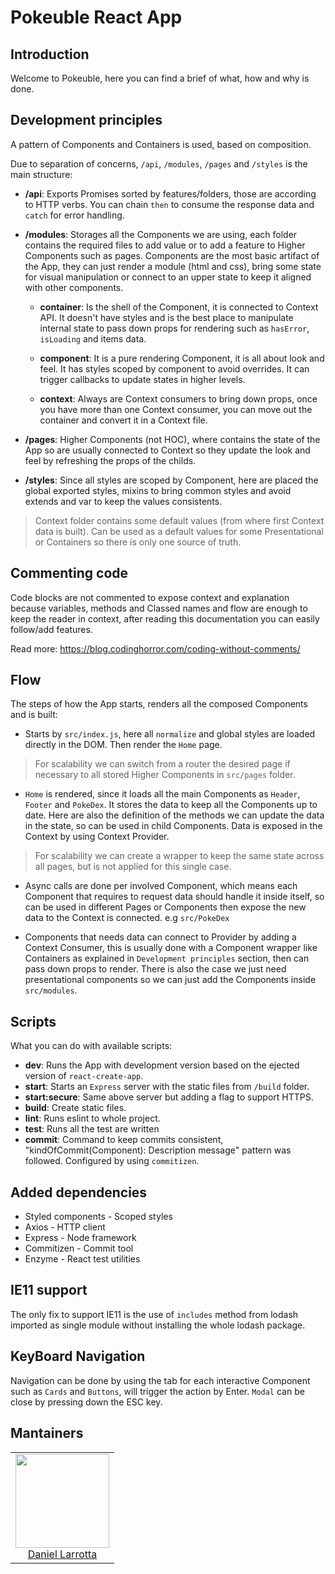 # Pokeuble React App

## Introduction
Welcome to Pokeuble, here you can find a brief of what, how and why is done.

## Development principles
A pattern of Components and Containers is used, based on composition.

Due to separation of concerns, `/api`, `/modules`, `/pages` and `/styles` is the main structure:

- **/api**: Exports Promises sorted by features/folders, those are according to HTTP verbs. You can chain `then` to consume the response data and `catch` for error handling.

- **/modules**:
Storages all the Components we are using, each folder contains the required files to add value or to add a feature to Higher Components such as pages.
Components are the most basic artifact of the App, they can just render a module (html and css), bring some state for visual manipulation or connect to an upper state to keep it aligned with other components.
    - **container**:
        Is the shell of the Component, it is connected to Context API. It doesn't have styles and is the best place to manipulate internal state to pass down props for rendering such as `hasError`, `isLoading` and items data.

    - **component**:
        It is a pure rendering Component, it is all about look and feel. It has styles scoped by component to avoid overrides. It can trigger callbacks to update states in higher levels.

    - **context**:
        Always are Context consumers to bring down props, once you have more than one Context consumer, you can move out the container and convert it in a Context file.

- **/pages**: Higher Components (not HOC), where contains the state of the App so are usually connected to Context so they update the look and feel by refreshing the props of the childs.

- **/styles**: Since all styles are scoped by Component, here are placed the global exported styles, mixins to bring common styles and avoid extends and var to keep the values consistents.

> Context folder contains some default values (from where first Context data is built). Can be used as a default values for some Presentational or Containers so there is only one source of truth.

## Commenting code
Code blocks are not commented to expose context and explanation because variables, methods and Classed names and flow are enough to keep the reader in context, after reading this documentation you can easily follow/add features.

Read more: https://blog.codinghorror.com/coding-without-comments/

## Flow
The steps of how the App starts, renders all the composed Components and is built:

- Starts by `src/index.js`, here all `normalize` and global styles are loaded directly in the DOM. Then render the `Home` page.
> For scalability we can switch from a router the desired page if necessary to all stored Higher Components in `src/pages` folder.

- `Home` is rendered, since it loads all the main Components as `Header`, `Footer` and `PokeDex`. It stores the data to keep all the Components up to date. Here are also the definition of the methods we can update the data in the state, so can be used in child Components. Data is exposed in the Context by using Context Provider.

> For scalability we can create a wrapper to keep the same state across all pages, but is not applied for this single case.

- Async calls are done per involved Component, which means each Component that requires to request data should handle it inside itself, so can be used in different Pages or Components then expose the new data to the Context is connected. e.g `src/PokeDex`

- Components that needs data can connect to Provider by adding a Context Consumer, this is usually done with a Component wrapper like Containers as explained in `Development principles` section, then can pass down props to render. There is also the case we just need presentational components so we can just add the Components inside `src/modules`.



## Scripts
What you can do with available scripts:

- **dev**: Runs the App with development version based on the ejected version of `react-create-app`.
- **start**: Starts an `Express` server with the static files from `/build` folder.
- **start:secure**: Same above server but adding a flag to support HTTPS.
- **build**: Create static files.
- **lint**: Runs eslint to whole project.
- **test**: Runs all the test are written
- **commit**: Command to keep commits consistent, "kindOfCommit(Component): Description message" pattern was followed. Configured by using `commitizen`.

## Added dependencies
- Styled components - Scoped styles
- Axios - HTTP client
- Express - Node framework
- Commitizen - Commit tool
- Enzyme - React test utilities

## IE11 support
The only fix to support IE11 is the use of `includes` method from lodash imported as single module without installing the whole lodash package.

## KeyBoard Navigation
Navigation can be done by using the tab for each interactive Component such as `Cards` and `Buttons`, will trigger the action by Enter. `Modal` can be close by pressing down the ESC key.

## Mantainers

<table>
    <tbody>
        <tr>
            <td align="center">
                <a href="https://github.com/larrotta69">
                    <img width="150" height="150" src="https://github.com/larrotta69.png?size=150">
                    </br>
                    Daniel Larrotta
                </a>
            </td>
        </tr>
    <tbody>
</table>
